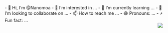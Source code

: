 <div>
    <div class="float: left;width: 50%;height: 100%;">
        - 👋 Hi, I’m @Nanomoa
        - 👀 I’m interested in ...
        - 🌱 I’m currently learning ...
        - 💞️ I’m looking to collaborate on ...
        - 📫 How to reach me ...
        - 😄 Pronouns: ...
        - ⚡ Fun fact: ...
    </div>
    <div style="float: right;width: 50%;height: 100%;">
        <img align="right" src="https://github-readme-stats.vercel.app/api?username=Nanomoa&show_icons=true">
    </div>
</div>



<!---
Nanomoa/Nanomoa is a ✨ special ✨ repository because its `README.md` (this file) appears on your GitHub profile.
You can click the Preview link to take a look at your changes.
--->
